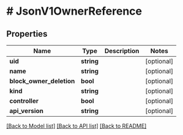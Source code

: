 # # JsonV1OwnerReference

## Properties

Name | Type | Description | Notes
------------ | ------------- | ------------- | -------------
**uid** | **string** |  | [optional]
**name** | **string** |  | [optional]
**block_owner_deletion** | **bool** |  | [optional]
**kind** | **string** |  | [optional]
**controller** | **bool** |  | [optional]
**api_version** | **string** |  | [optional]

[[Back to Model list]](../../README.md#models) [[Back to API list]](../../README.md#endpoints) [[Back to README]](../../README.md)
